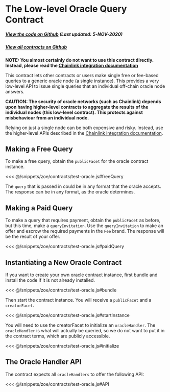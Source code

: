 # The Low-level Oracle Query Contract

<Zoe-Version/>

##### [View the code on Github](https://github.com/Agoric/agoric-sdk/blob/master/packages/zoe/src/contracts/oracle.js) (Last updated: 5-NOV-2020)
##### [View all contracts on Github](https://github.com/Agoric/agoric-sdk/tree/master/packages/zoe/src/contracts)

**NOTE: You almost certainly do not want to use this contract directly.
Instead, please read the [Chainlink integration
documentation](/guides/chainlink-integration.md)**

This contract lets other contracts or users make single free or fee-based
queries to a generic oracle node (a single instance).  This provides a very
low-level API to issue single queries that an individual off-chain oracle node
answers.

**CAUTION: The security of oracle networks (such as Chainlink) depends upon
having higher-level contracts to aggregate the results of the individual nodes
(this low-level contract).  This protects against misbehaviour from an
individual node.**

Relying on just a single node can be both expensive and risky. Instead, use the
higher-level APIs described in the [Chainlink integration
documentation](/guides/chainlink-integration.md).

## Making a Free Query

To make a free query, obtain the `publicFacet` for the oracle contract
instance. 

<<< @/snippets/zoe/contracts/test-oracle.js#freeQuery

The `query` that is passed in could be in any format that the
oracle accepts. The response can be in any format, as the oracle determines.

## Making a Paid Query

To make a query that requires payment, obtain the `publicFacet` as
before, but this time, make a `queryInvitation`. Use the
`queryInvitation` to make an offer and escrow the required payments in
the `Fee` brand. The response will be the result of your offer.

<<< @/snippets/zoe/contracts/test-oracle.js#paidQuery

## Instantiating a New Oracle Contract

If you want to create your own oracle contract instance, first bundle
and install the code if it is not already installed.

<<< @/snippets/zoe/contracts/test-oracle.js#bundle

Then start the contract instance. You will receive a `publicFacet` and
a `creatorFacet`.

<<< @/snippets/zoe/contracts/test-oracle.js#startInstance

You will need to use the creatorFacet to initialize an
`oracleHandler`. The `oracleHandler` is what will actually be queried,
so we do not want to put it in the contract terms, which are publicly
accessible. 

<<< @/snippets/zoe/contracts/test-oracle.js#initialize

## The Oracle Handler API

The contract expects all `oracleHandlers` to offer the following API:

<<< @/snippets/zoe/contracts/test-oracle.js#API


